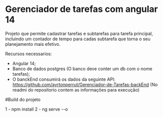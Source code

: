 # Gerenciador de tarefas com angular 14

Projeto que permite cadastrar tarefas e subtarefas para tarefa principal, incluindo um contador de tempo para cadas subtarefa que torna o seu planejamento mais efetivo.

Recursos necessarios:
- Angular 14;
- Banco de dados postgres (O banco deve conter um db com o nome tarefas);
- O banckEnd consumirá os dados da seguinte API: https://github.com/ayrtonperrut/Gerenciador-de-Tarefas-backEnd (No readmi do repositorio contem as informações para execução)

#Build do projeto

1 - npm install
2 - ng serve --o
